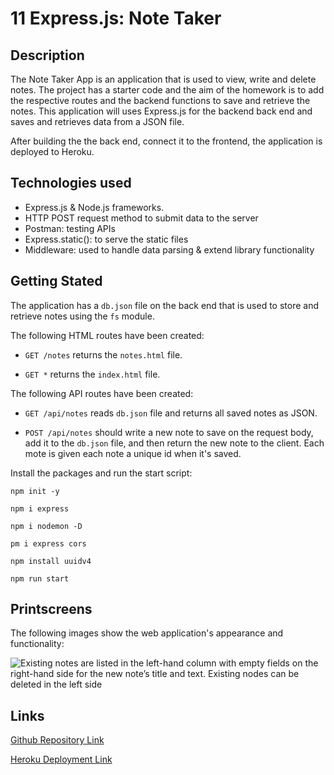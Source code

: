 # 11 Express.js: Note Taker

## Description

The Note Taker App is an application that is used to view, write and delete notes. The project has a starter code and the aim of the homework is to add the respective routes and the backend functions to save and retrieve the notes. This application will uses Express.js for the backend back end and saves and retrieves data from a JSON file.

After building the the back end, connect it to the frontend, the application is deployed to Heroku.

## Technologies used

- Express.js & Node.js frameworks.
- HTTP POST request method to submit data to the server
- Postman: testing APIs
- Express.static(): to serve the static files
- Middleware: used to handle data parsing & extend library functionality

## Getting Stated

The application has a `db.json` file on the back end that is used to store and retrieve notes using the `fs` module.

The following HTML routes have been created:

- `GET /notes` returns the `notes.html` file.

- `GET *` returns the `index.html` file.

The following API routes have been created:

- `GET /api/notes` reads `db.json` file and returns all saved notes as JSON.

- `POST /api/notes` should write a new note to save on the request body, add it to the `db.json` file, and then return the new note to the client. Each mote is given each note a unique id when it's saved.

Install the packages and run the start script:

`npm init -y`

`npm i express`

`npm i nodemon -D `

`pm i express cors `

`npm install uuidv4 `

`npm run start`

## Printscreens

The following images show the web application's appearance and functionality:

![Existing notes are listed in the left-hand column with empty fields on the right-hand side for the new note’s title and text. Existing nodes can be deleted in the left side](./assets/note-taker.gif)

## Links

[Github Repository Link](https://github.com/vilmaq/note-taker)

[Heroku Deployment Link](http://vilma-note-taker.herokuapp.com/notes)
